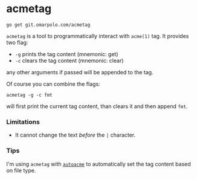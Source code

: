 # acmetag

	go get git.omarpolo.com/acmetag

`acmetag` is a tool to programmatically interact with `acme(1)` tag.  It
provides two flag:

 * `-g` prints the tag content (mnemonic: get)
 * `-c` clears the tag content (mnemonic: clear)

any other arguments if passed will be appended to the tag.

Of course you can combine the flags:

	acmetag -g -c fmt

will first print the current tag content, than clears it and then append
`fmt`.


### Limitations

 * It cannot change the text *before* the `|` character.


### Tips

I'm using `acmetag` with [`autoacme`][autoacme] to automatically set
the tag content based on file type.

[autoacme]: https://github.com/mkhl/cmd/tree/master/acme/autoacme
